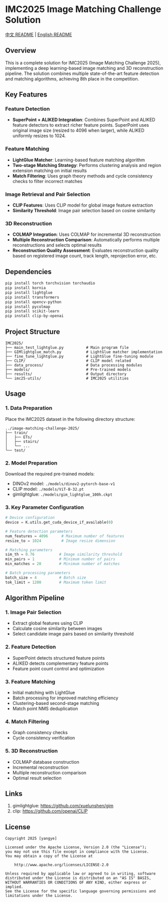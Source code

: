# IMC2025 Image Matching Challenge Solution

[中文 README](readme.zh.md) | [English README](readme.md)
## Overview

This is a complete solution for IMC2025 (Image Matching Challenge 2025), implementing a deep learning-based image matching and 3D reconstruction pipeline. The solution combines multiple state-of-the-art feature detection and matching algorithms, achieving 8th place in the competition.

## Key Features

### Feature Detection
- **SuperPoint + ALIKED Integration**: Combines SuperPoint and ALIKED feature detectors to extract richer feature points. SuperPoint uses original image size (resized to 4096 when larger), while ALIKED uniformly resizes to 1024.

### Feature Matching
- **LightGlue Matcher**: Learning-based feature matching algorithm
- **Two-stage Matching Strategy**: Performs clustering analysis and region extension matching on initial results
- **Match Filtering**: Uses graph theory methods and cycle consistency checks to filter incorrect matches

### Image Retrieval and Pair Selection
- **CLIP Features**: Uses CLIP model for global image feature extraction
- **Similarity Threshold**: Image pair selection based on cosine similarity

### 3D Reconstruction
- **COLMAP Integration**: Uses COLMAP for incremental 3D reconstruction
- **Multiple Reconstruction Comparison**: Automatically performs multiple reconstructions and selects optimal results
- **Reconstruction Quality Assessment**: Evaluates reconstruction quality based on registered image count, track length, reprojection error, etc.

## Dependencies

```bash
pip install torch torchvision torchaudio
pip install kornia
pip install lightglue
pip install transformers
pip install opencv-python
pip install pycolmap
pip install scikit-learn
pip install clip-by-openai
```

## Project Structure

```
IMC2025/
├── main_test_lightglue.py          # Main program file
├── GIMlightglue_match.py           # LightGlue matcher implementation
├── fine_tune_lightglue.py          # LightGlue fine-tuning module
├── CLIP/                           # CLIP model related
├── data_process/                   # Data processing modules
├── models/                         # Pre-trained models
├── results/                        # Output directory
└── imc25-utils/                    # IMC2025 utilities
```

## Usage

### 1. Data Preparation
Place the IMC2025 dataset in the following directory structure:
```
../image-matching-challenge-2025/
├── train/
│   ├── ETs/
│   ├── stairs/
│   └── ...
└── test/
```

### 2. Model Preparation
Download the required pre-trained models:
- DINOv2 model: `./models/dinov2-pytorch-base-v1`
- CLIP model: `./models/ViT-B-32.pt`
- gimlightglue: `./models/gim_lightglue_100h.ckpt`

### 3. Key Parameter Configuration

```python
# Device configuration
device = K.utils.get_cuda_device_if_available(0)

# Feature detection parameters
num_features = 4096      # Maximum number of features
resize_to = 1024         # Image resize dimension

# Matching parameters
sim_th = 0.76           # Image similarity threshold
min_pairs = 1           # Minimum number of pairs
min_matches = 20        # Minimum number of matches

# Batch processing parameters
batch_size = 4          # Batch size
tok_limit = 1200        # Maximum token limit
```

## Algorithm Pipeline

### 1. Image Pair Selection
- Extract global features using CLIP
- Calculate cosine similarity between images
- Select candidate image pairs based on similarity threshold

### 2. Feature Detection
- SuperPoint detects structured feature points
- ALIKED detects complementary feature points
- Feature point count control and optimization

### 3. Feature Matching
- Initial matching with LightGlue
- Batch processing for improved matching efficiency
- Clustering-based second-stage matching
- Match point NMS deduplication

### 4. Match Filtering
- Graph consistency checks
- Cycle consistency verification

### 5. 3D Reconstruction
- COLMAP database construction
- Incremental reconstruction
- Multiple reconstruction comparison
- Optimal result selection

## Links

1. gimlightglue: https://github.com/xuelunshen/gim
2. clip: https://github.com/openai/CLIP

## License

```
Copyright 2025 [yangye]

Licensed under the Apache License, Version 2.0 (the "License");
you may not use this file except in compliance with the License.
You may obtain a copy of the License at

    http://www.apache.org/licenses/LICENSE-2.0

Unless required by applicable law or agreed to in writing, software
distributed under the License is distributed on an "AS IS" BASIS,
WITHOUT WARRANTIES OR CONDITIONS OF ANY KIND, either express or implied.
See the License for the specific language governing permissions and
limitations under the License.
```